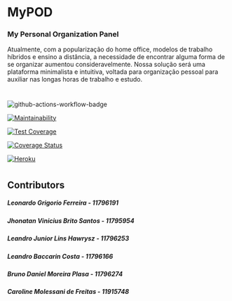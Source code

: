 # MyPOD
### My Personal Organization Panel

Atualmente, com a popularização do home office, modelos de trabalho híbridos e ensino a distância, a necessidade de encontrar alguma forma de se organizar aumentou consideravelmente. Nossa solução será uma plataforma minimalista e intuitiva, voltada para organização pessoal para auxiliar nas longas horas de trabalho e estudo.

#

![github-actions-workflow-badge](https://github.com/leogrigs/EP-ESI/actions/workflows/rubyonrails.yml/badge.svg)

[![Maintainability](https://api.codeclimate.com/v1/badges/48ae43eabd166b88f491/maintainability)](https://codeclimate.com/github/leogrigs/EP-ESI/maintainability)

[![Test Coverage](https://api.codeclimate.com/v1/badges/48ae43eabd166b88f491/test_coverage)](https://codeclimate.com/github/leogrigs/EP-ESI/test_coverage)

[![Coverage Status](https://coveralls.io/repos/github/leogrigs/EP-ESI/badge.svg?branch=main)](https://coveralls.io/github/leogrigs/EP-ESI?branch=main)

[![Heroku](https://img.shields.io/badge/Heroku-430098?style=for-the-badge&logo=heroku&logoColor=white)](https://fathomless-spire-23639.herokuapp.com)

#

## Contributors

##### Leonardo Grigorio Ferreira - 11796191
##### Jhonatan Vinicius Brito Santos - 11795954
##### Leandro Junior Lins Hawrysz - 11796253
##### Leandro Baccarin Costa - 11796166
##### Bruno Daniel Moreira Plasa - 11796274
##### Caroline Molessani de Freitas - 11915748



